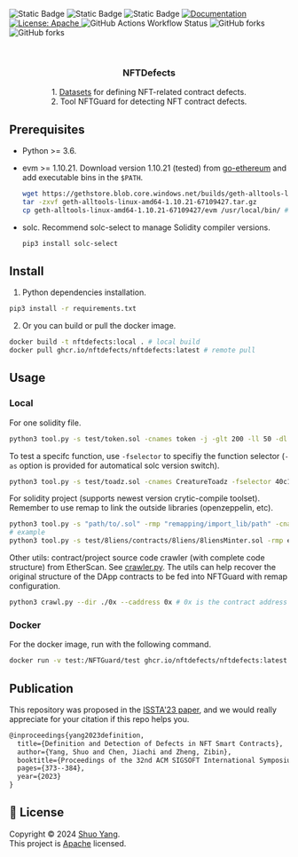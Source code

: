 <p>
  <img alt="Static Badge" src="https://img.shields.io/badge/python-3.6-blue">
  <img alt="Static Badge" src="https://img.shields.io/badge/ubuntu-20.04-yellow">
  <img alt="Static Badge" src="https://img.shields.io/badge/docker-v0.1-purple">
  <a href="doc url" target="_blank">
    <img alt="Documentation" src="https://img.shields.io/badge/documentation-yes-brightgreen.svg" />
  </a>
  <a href="LICSEN" target="_blank">
    <img alt="License: Apache" src="https://img.shields.io/badge/License-Apache-yellow.svg" />
  </a>
  <img alt="GitHub Actions Workflow Status" src="https://img.shields.io/github/actions/workflow/status/NFTDefects/nftdefects/publish-docker-image.yml">
  <img alt="GitHub forks" src="https://img.shields.io/github/forks/NFTDefects/nftdefects">
  <img alt="GitHub forks" src="https://img.shields.io/github/stars/NFTDefects/nftdefects">
</p>

<br />
<div align="center">

  <h3 align="center">NFTDefects</h3>

  <p align="center">
    1. <a href='./defects_definition/README.md'>Datasets</a> for defining NFT-related contract defects.
    <br/>
    2. Tool NFTGuard for detecting NFT contract defects.
    <br />
  </p>
</div>

## Prerequisites

-   Python >= 3.6.
-   evm >= 1.10.21.
    Download version 1.10.21 (tested) from [go-ethereum](https://geth.ethereum.org/downloads) and add executable bins in the `$PATH`.

    ```sh
    wget https://gethstore.blob.core.windows.net/builds/geth-alltools-linux-amd64-1.10.21-67109427.tar.gz
    tar -zxvf geth-alltools-linux-amd64-1.10.21-67109427.tar.gz
    cp geth-alltools-linux-amd64-1.10.21-67109427/evm /usr/local/bin/ #$PATH
    ```

-   solc.
    Recommend solc-select to manage Solidity compiler versions.

    ```sh
    pip3 install solc-select
    ```

## Install

1. Python dependencies installation.

```sh
pip3 install -r requirements.txt
```

2. Or you can build or pull the docker image.

```sh
docker build -t nftdefects:local . # local build
docker pull ghcr.io/nftdefects/nftdefects:latest # remote pull
```

## Usage

### Local

For one solidity file.

```sh
python3 tool.py -s test/token.sol -cnames token -j -glt 200 -ll 50 -dl 500
```

To test a specifc function, use `-fselector` to specifiy the function selector (`-as` option is provided for automatical solc version switch).

```sh
python3 tool.py -s test/toadz.sol -cnames CreatureToadz -fselector 40c10f19 -as
```

For solidity project (supports newest version crytic-compile toolset). Remember to use remap to link the outside libraries (openzeppelin, etc).

```sh
python3 tool.py -s "path/to/.sol" -rmp "remapping/import_lib/path" -cnames "contract name"
# example
python3 tool.py -s test/8liens/contracts/8liens/8liensMinter.sol -rmp erc721a=test/8liens/erc721a @openzeppelin=test/8liens/@openzeppelin -cnames \$8liensMinter
```

Other utils: contract/project source code crawler (with complete code structure) from EtherScan. See <a href='./crawler/crawl.py'>crawler.py</a>. The utils can help recover the original structure of the DApp contracts to be fed into NFTGuard with remap configuration.

```sh
python3 crawl.py --dir ./0x --caddress 0x # 0x is the contract address
```

### Docker

For the docker image, run with the following command.

```sh
docker run -v test:/NFTGuard/test ghcr.io/nftdefects/nftdefects:latest -s test/token.sol -cnames token -j
```

## Publication

This repository was proposed in the [ISSTA'23 paper](<(https://dl.acm.org/doi/10.1145/3597926.3598063).>), and we would really appreciate for your citation if this repo helps you.

```latex
@inproceedings{yang2023definition,
  title={Definition and Detection of Defects in NFT Smart Contracts},
  author={Yang, Shuo and Chen, Jiachi and Zheng, Zibin},
  booktitle={Proceedings of the 32nd ACM SIGSOFT International Symposium on Software Testing and Analysis},
  pages={373--384},
  year={2023}
}
```

## 📝 License

Copyright © 2024 [Shuo Yang](https://github.com/shuo-young).<br />
This project is [Apache](https://github.com/NFTDefects/nftdefects/blob/master/LICENSE) licensed.
